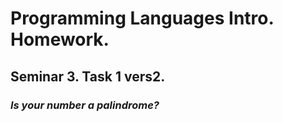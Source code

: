# Programming Languages Intro. Homework.
## Seminar 3. Task 1 vers2.
### *Is your number a palindrome?*